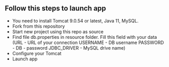 ## Follow this steps to launch app
* You need to install Tomcat 9.0.54 or latest, Java 11, MySQL.
* Fork from this repository
* Start new project using this repo as source
* Find file db.properties in resource folder. Fill this field with your data
 (URL - URL of your connection
 USERNAME - DB username
 PASSWORD - DB - password
 JDBC_DRIVER - MySQL drive name)
* Configure your Tomcat
* Launch app
